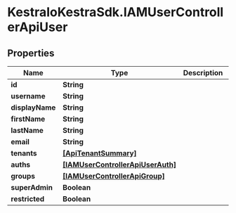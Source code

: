 # KestraIoKestraSdk.IAMUserControllerApiUser

## Properties

Name | Type | Description | Notes
------------ | ------------- | ------------- | -------------
**id** | **String** |  | 
**username** | **String** |  | 
**displayName** | **String** |  | 
**firstName** | **String** |  | 
**lastName** | **String** |  | 
**email** | **String** |  | 
**tenants** | [**[ApiTenantSummary]**](ApiTenantSummary.md) |  | 
**auths** | [**[IAMUserControllerApiUserAuth]**](IAMUserControllerApiUserAuth.md) |  | 
**groups** | [**[IAMUserControllerApiGroup]**](IAMUserControllerApiGroup.md) |  | 
**superAdmin** | **Boolean** |  | 
**restricted** | **Boolean** |  | 


